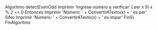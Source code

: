 Algoritmo detectEvenOdd
	Imprimir 'Ingrese número a verificar'
	Leer x
	Si x % 2 == 0 Entonces
		Imprimir 'Número: ' + ConvertirATexto(x) + ' es par'
	SiNo
		Imprimir 'Número: ' + ConvertirATexto(x) + ' es impar'
	FinSi
FinAlgoritmo
